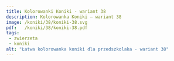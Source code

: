 ```yaml
---
title: Kolorowanki Koniki - wariant 38
description: Kolorowanka Koniki – wariant 38
image: /koniki/38/koniki-38.svg
pdf:   /koniki/38/koniki-38.pdf
tags:
 - zwierzeta
 - koniki
alt: "Łatwa kolorowanka koniki dla przedszkolaka - wariant 38"
---
```

